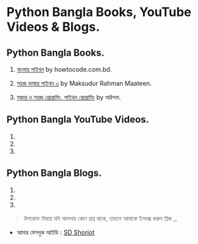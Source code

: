 # Python Bangla Books, YouTube Videos & Blogs.


## Python Bangla Books.


1. [বাংলায় পাইথন](https://python.howtocode.com.bd/) by howtocode.com.bd.

2. [সহজ ভাষায় পাইথন ৩](https://python.maateen.me/) by Maksudur Rahman Maateen.

3. [মজার ও সহজ প্রোগ্রামিং, পাইথন প্রোগ্রামিং](https://www.techtunes.com.bd/chain-tunes/learn-programming-easily-with-fun) by অরিন্দম.


## Python Bangla YouTube Videos.


1.

2.

3. 


## Python Bangla Blogs.


1.

2.

3. 


> উপরোক্ত বিষয়ে যদি আপনার কোন প্রশ্ন থাকে, তাহলে আমাকে ইনবক্স করুন প্লিজ ,,

* আমার ফেসবুক আইডি :  [SD Shoriot](https://www.facebook.com/shoriot)